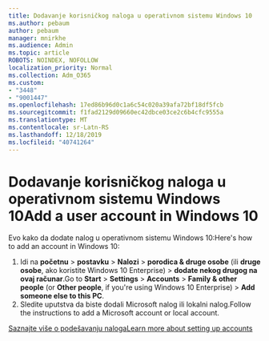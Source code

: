 ```yaml
---
title: Dodavanje korisničkog naloga u operativnom sistemu Windows 10
ms.author: pebaum
author: pebaum
manager: mnirkhe
ms.audience: Admin
ms.topic: article
ROBOTS: NOINDEX, NOFOLLOW
localization_priority: Normal
ms.collection: Adm_O365
ms.custom:
- "3448"
- "9001447"
ms.openlocfilehash: 17ed86b96d0c1a6c54c020a39afa72bf18df5fcb
ms.sourcegitcommit: f1fad2129d09660ec42dbce03ce2c6b4cfc9555a
ms.translationtype: MT
ms.contentlocale: sr-Latn-RS
ms.lasthandoff: 12/18/2019
ms.locfileid: "40741264"
---
```

# <a name="add-a-user-account-in-windows-10"></a><span data-ttu-id="ab5c9-102">Dodavanje korisničkog naloga u operativnom sistemu Windows 10</span><span class="sxs-lookup"><span data-stu-id="ab5c9-102">Add a user account in Windows 10</span></span>

<span data-ttu-id="ab5c9-103">Evo kako da dodate nalog u operativnom sistemu Windows 10:</span><span class="sxs-lookup"><span data-stu-id="ab5c9-103">Here's how to add an account in Windows 10:</span></span>

1. <span data-ttu-id="ab5c9-104">Idi na **početnu** > **postavku** > **Nalozi** > **porodica & druge osobe** (ili **druge osobe**, ako koristite Windows 10 Enterprise) > **dodate nekog drugog na ovaj računar**.</span><span class="sxs-lookup"><span data-stu-id="ab5c9-104">Go to **Start** > **Settings** > **Accounts** > **Family & other people** (or **Other people**, if you're using Windows 10 Enterprise) > **Add someone else to this PC**.</span></span>
2. <span data-ttu-id="ab5c9-105">Sledite uputstva da biste dodali Microsoft nalog ili lokalni nalog.</span><span class="sxs-lookup"><span data-stu-id="ab5c9-105">Follow the instructions to add a Microsoft account or local account.</span></span>

[<span data-ttu-id="ab5c9-106">Saznajte više o podešavanju naloga</span><span class="sxs-lookup"><span data-stu-id="ab5c9-106">Learn more about setting up accounts</span></span>](https://support.microsoft.com/help/17197/)